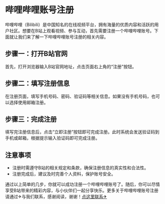 # 哔哩哔哩账号注册

哔哩哔哩（Bilibili）是中国知名的在线视频平台，拥有海量的优质内容和活跃的用户社区。想要在B站上观看视频、参与互动，首先需要注册一个哔哩哔哩账号。下面就让我们来了解一下哔哩哔哩账号注册的相关内容。

## 步骤一：打开B站官网

首先，打开浏览器输入B站官网地址，点击页面右上角的“注册”按钮。

## 步骤二：填写注册信息

在注册页面，填写手机号码、密码、验证码等相关信息。如果没有手机号码，也可以选择使用邮箱注册。

## 步骤三：完成注册

填写完注册信息后，点击“立即注册”按钮即可完成注册。此时系统会发送验证码到手机或邮箱，根据提示输入验证码即可完成注册。

## 注意事项

- 注册时需遵守B站的相关规定和条款，确保注册信息的真实性和合法性。
- 注册完成后，建议及时完善个人资料，保护账号安全。

通过以上简单的几步，你就可以成功注册一个哔哩哔哩账号了。随后，你可以尽情享受B站带来的精彩内容，与小伙伴们一起分享快乐。更多关于哔哩哔哩账号注册请通过✈与我们联系，感谢阅读，谢谢！[点这里联系✈](https://www.k02.cc)
